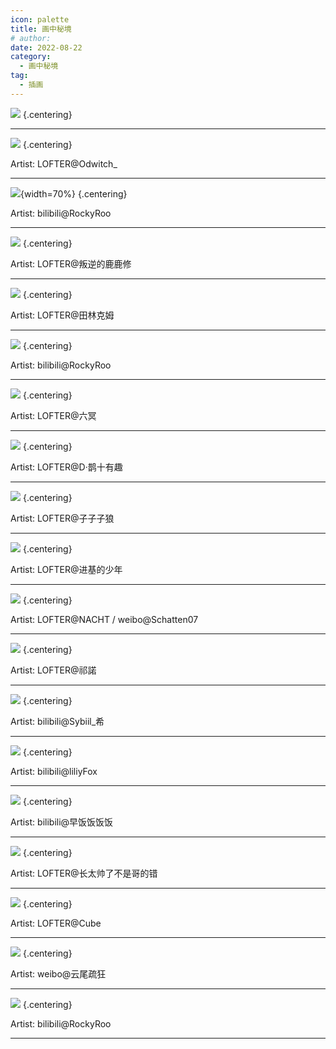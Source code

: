 ```yaml
---
icon: palette
title: 画中秘境
# author:
date: 2022-08-22
category:
  - 画中秘境
tag:
  - 插画
---
```


![](./res/summer.webp) {.centering}

---

![](./res/painting/LOFTEROdwitch_.webp) {.centering}

Artist: LOFTER@Odwitch_

---

![](./res/painting/bilibiliRockyRoo.webp){width=70%} {.centering}

Artist: bilibili@RockyRoo

---

![](./res/painting/LOFTER叛逆的鹿鹿修-.webp) {.centering}

Artist: LOFTER@叛逆的鹿鹿修

---

![](./res/painting/LOFTER田林克姆.webp) {.centering}

Artist: LOFTER@田林克姆

---

![](./res/painting/bilibiliRockyRoo2.webp) {.centering}

Artist: bilibili@RockyRoo

---

![](./res/painting/LOFTER六冥.webp) {.centering}

Artist: LOFTER@六冥

---

![](./res/painting/LOFTERD·鹊十有趣.webp) {.centering}

Artist: LOFTER@D·鹊十有趣

---

![](./res/painting/LOFTER子子子狼.webp) {.centering}

Artist: LOFTER@子子子狼

---

![](./res/painting/LOFTER进基的少年.webp) {.centering}

Artist: LOFTER@进基的少年

---

![](./res/painting/LOFTERNACHT-weiboSchatten07.webp) {.centering}

Artist: LOFTER@NACHT / weibo@Schatten07

---

![](./res/painting/LOFTER祁諾.webp) {.centering}

Artist: LOFTER@祁諾

---

![](./res/painting/bilibiliSybiil_希.webp) {.centering}

Artist: bilibili@Sybiil_希

---

![](./res/painting/bilibilililiyFox.webp) {.centering}

Artist: bilibili@liliyFox

---

![](./res/painting/bilibili早饭饭饭饭.webp) {.centering}

Artist: bilibili@早饭饭饭饭

---

![](./res/painting/LOFTER长太帅了不是哥的错.webp) {.centering}

Artist: LOFTER@长太帅了不是哥的错

---

![](./res/painting/LOFTERCube.webp) {.centering}

Artist: LOFTER@Cube

---

![](./res/painting/weibo云尾疏狂.webp) {.centering}

Artist: weibo@云尾疏狂

---

![](./res/painting/bilibiliRockyRoo.webp) {.centering}

Artist: bilibili@RockyRoo

---

<ArticleAd />